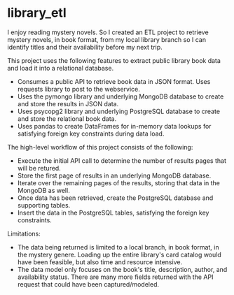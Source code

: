 # library_etl

I enjoy reading mystery novels.  So I created an ETL project to retrieve mystery novels, in book format, from my local library branch so I can identify titles and their availability before my next trip.

This project uses the following features to extract public library book data and load it into a relational database.

* Consumes a public API to retrieve book data in JSON format.  Uses requests library to post to the webservice.
* Uses the pymongo library and underlying MongoDB database to create and store the results in JSON data.
* Uses psycopg2 library and underlying PostgreSQL database to create and store the relational book data.
* Uses pandas to create DataFrames for in-memory data lookups for satisfying foreign key constraints during data load.

The high-level workflow of this project consists of the following:

* Execute the initial API call to determine the number of results pages that will be retured.
* Store the first page of results in an underlying MongoDB database.
* Iterate over the remaining pages of the results, storing that data in the MongoDB as well.
* Once data has been retrieved, create the PostgreSQL database and supporting tables.
* Insert the data in the PostgreSQL tables, satisfying the foreign key constraints.

Limitations:

* The data being returned is limited to a local branch, in book format, in the mystery genere.  Loading up the entire library's card catalog would have been feasible, but also time and resource intensive.
* The data model only focuses on the book's title, description, author, and availability status.  There are many more fields returned with the API request that could have been captured/modeled.

